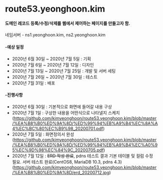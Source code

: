 # route53.yeonghoon.kim

#### 도메인 레코드 등록/수정/삭제를 웹에서 제어하는 페이지를 만들고자 함.
네임서버 - ns1.yeonghoon.kim, ns2.yeonghoon.kim


#### -예상 일정
- 2020년 6월 30일 ~ 2020년 7월 5일 : 기획
- 2020년 7월 6일 ~ 2020년 7월 12일 : 디자인
- 2020년 7월 13일 ~ 2020년 7월 25일 : 개발 및 서버 세팅
- 2020년 7월 26일 ~ 2020년 7월 30일 : 테스트
- 2020년 7월 31일 : 배포


#### -진행사항
- 2020년 6월 30일 : 기본적으로 화면에 들어갈 내용 구상
- 2020년 7월 1일 : 구상한 내용을 어떤식으로 나타낼지 스케치(https://github.com/kimyeonghoon/route53.yeonghoon.kim/blob/master/%EA%B8%B0%ED%9A%8D/%ED%99%94%EB%A9%B4%EC%8A%A4%EC%BC%80%EC%B9%98_20200701.pdf)
- 2020년 7월 5일 : 화면정의서 완성
(https://github.com/kimyeonghoon/route53.yeonghoon.kim/blob/master/%EA%B8%B0%ED%9A%8D/%ED%99%94%EB%A9%B4%EC%A0%95%EC%9D%98%EC%84%9C_20200705.pdf)
- 2020년 7월 12일 : <s>ERD 작성 완료</s>, pdns 테스트 결과 기본 테이블 및 컬럼 수정 필요. 서버 테스트 완료(CentOS8, MariaDB 10.3, pdns 4.3)
(https://github.com/kimyeonghoon/route53.yeonghoon.kim/blob/master/%EA%B8%B0%ED%9A%8D/erd_20200712.jpg)
